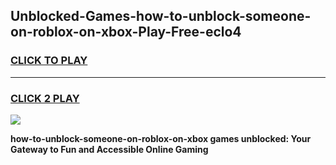 
## Unblocked-Games-how-to-unblock-someone-on-roblox-on-xbox-Play-Free-eclo4
<h3>
<a href="https://premium76.site?title=how-to-unblock-someone-on-roblox-on-xbox&ref=21A">CLICK TO PLAY</a></h3>
<hr>

<h3>
<a href="https://premium76.site?title=how-to-unblock-someone-on-roblox-on-xbox&ref=21A">CLICK 2 PLAY</a>
  
</h3>

<a href="https://premium76.site?title=how-to-unblock-someone-on-roblox-on-xbox&ref=21A"><img src="https://clearcache.store/games.png"></a>


**how-to-unblock-someone-on-roblox-on-xbox games unblocked: Your Gateway to Fun and Accessible Online Gaming**
